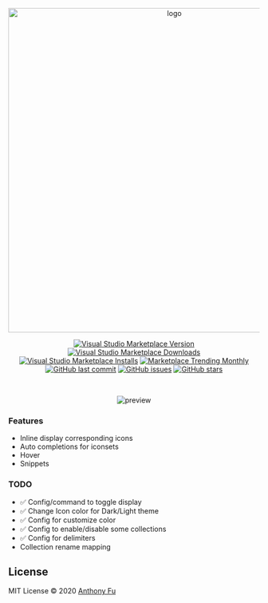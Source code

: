 <p align="center">
<a href="https://iconify.design">
<img src="https://github.com/antfu/vscode-iconify/blob/master/screenshots/preface.png?raw=true" alt="logo" width='650'/>
</a>
</p>

<p align="center">
<a href="https://marketplace.visualstudio.com/items?itemName=antfu.iconify" target="__blank"><img src="https://img.shields.io/visual-studio-marketplace/v/antfu.iconify.svg?color=blue&amp;label=VS%20Code%20Marketplace&logo=visual-studio-code" alt="Visual Studio Marketplace Version" /></a>
<a href="https://marketplace.visualstudio.com/items?itemName=antfu.iconify" target="__blank"><img src="https://img.shields.io/visual-studio-marketplace/d/antfu.iconify.svg?color=4bdbe3" alt="Visual Studio Marketplace Downloads" /></a>
<a href="https://marketplace.visualstudio.com/items?itemName=antfu.iconify" target="__blank"><img src="https://img.shields.io/visual-studio-marketplace/i/antfu.iconify.svg?color=63ba83" alt="Visual Studio Marketplace Installs" /></a>
<a href="https://marketplace.visualstudio.com/items?itemName=antfu.iconify" target="__blank"><img src="https://vsmarketplacebadge.apphb.com/trending-monthly/antfu.iconify.svg?color=a1b858" alt="Marketplace Trending Monthly" /></a>
<br/>
<a href="https://github.com/antfu/vscode-iconify" target="__blank"><img src="https://img.shields.io/github/last-commit/antfu/vscode-iconify.svg?color=c977be" alt="GitHub last commit" /></a>
<a href="https://github.com/antfu/vscode-iconify/issues" target="__blank"><img src="https://img.shields.io/github/issues/antfu/vscode-iconify.svg?color=a38eed" alt="GitHub issues" /></a>
<a href="https://github.com/antfu/vscode-iconify" target="__blank"><img alt="GitHub stars" src="https://img.shields.io/github/stars/antfu/vscode-iconify?style=social"></a>
</p>

<br>

<p align='center'>
  <img src="https://github.com/antfu/vscode-iconify/blob/master/screenshots/preview-1.png?raw=true" alt='preview'>
</p>


### Features

- Inline display corresponding icons
- Auto completions for iconsets
- Hover
- Snippets

### TODO

- ✅ Config/command to toggle display
- ✅ Change Icon color for Dark/Light theme
- ✅ Config for customize color
- ✅ Config to enable/disable some collections
- ✅ Config for delimiters
- Collection rename mapping


## License

MIT License © 2020 [Anthony Fu](https://github.com/antfu)
